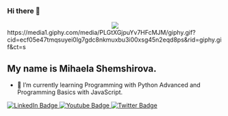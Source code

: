 ### Hi there 👋
<div id="header" align="center">
   <img src="https://media.giphy.com/media/M9gbBd9nbDrOTu1Mqx/giphy.gif"/>
</div>
https://media1.giphy.com/media/PLGtXGjpuYv7HFcMJM/giphy.gif?cid=ecf05e47tmqsuyei0lg7gdc8nkmuxbu3i00xsg45n2eqd8ps&rid=giphy.gif&ct=s

## My name is Mihaela Shemshirova.
- 🌱 I’m currently learning Programming with Python Advanced and Programming Basics with JavaScript.
<div id="badges">
  <a href="your-linkedin-URL">
    <img src="https://img.shields.io/badge/LinkedIn-blue?style=for-the-badge&logo=linkedin&logoColor=white" alt="LinkedIn Badge"/>
  </a>
  <a href="your-youtube-URL">
    <img src="https://img.shields.io/badge/YouTube-red?style=for-the-badge&logo=youtube&logoColor=white" alt="Youtube Badge"/>
  </a>
  <a href="your-twitter-URL">
    <img src="https://img.shields.io/badge/Twitter-blue?style=for-the-badge&logo=twitter&logoColor=white" alt="Twitter Badge"/>
  </a>
</div>
